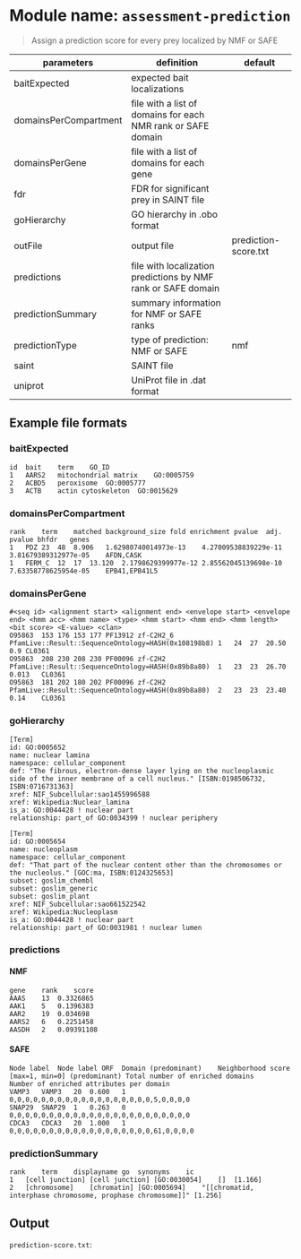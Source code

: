 # Module name: `assessment-prediction`

> Assign a prediction score for every prey localized by NMF or SAFE

| parameters | definition | default |
|------------|------------|---------|
| baitExpected | expected bait localizations | |
| domainsPerCompartment | file with a list of domains for each NMR rank or SAFE domain | |
| domainsPerGene | file with a list of domains for each gene | |
| fdr | FDR for significant prey in SAINT file | |
| goHierarchy | GO hierarchy in .obo format | |
| outFile | output file | prediction-score.txt |
| predictions | file with localization predictions by NMF rank or SAFE domain | |
| predictionSummary | summary information for NMF or SAFE ranks | |
| predictionType | type of prediction: NMF or SAFE | nmf |
| saint | SAINT file | |
| uniprot | UniProt file in .dat format | |

## Example file formats

### baitExpected
```
id	bait	term	GO_ID
1	AARS2	mitochondrial matrix	GO:0005759
2	ACBD5	peroxisome	GO:0005777
3	ACTB	actin cytoskeleton	GO:0015629
```

### domainsPerCompartment
```
rank	term	matched	background_size	fold enrichment	pvalue	adj. pvalue	bhfdr	genes
1	PDZ	23	48	8.906	1.62980740014973e-13	4.27009538839229e-11	3.81679389312977e-05	AFDN,CASK
1	FERM_C	12	17	13.120	2.1798629399977e-12	2.85562045139698e-10	7.63358778625954e-05	EPB41,EPB41L5
```

### domainsPerGene
```
#<seq id> <alignment start> <alignment end> <envelope start> <envelope end> <hmm acc> <hmm name> <type> <hmm start> <hmm end> <hmm length> <bit score> <E-value> <clan>
O95863	153	176	153	177	PF13912	zf-C2H2_6	PfamLive::Result::SequenceOntology=HASH(0x108198b8)	1	24	27	20.50	0.9	CL0361
O95863	208	230	208	230	PF00096	zf-C2H2	PfamLive::Result::SequenceOntology=HASH(0x89b8a80)	1	23	23	26.70	0.013	CL0361
O95863	181	202	180	202	PF00096	zf-C2H2	PfamLive::Result::SequenceOntology=HASH(0x89b8a80)	2	23	23	23.40	0.14	CL0361
```

### goHierarchy
```
[Term]
id: GO:0005652
name: nuclear lamina
namespace: cellular_component
def: "The fibrous, electron-dense layer lying on the nucleoplasmic side of the inner membrane of a cell nucleus." [ISBN:0198506732, ISBN:0716731363]
xref: NIF_Subcellular:sao1455996588
xref: Wikipedia:Nuclear_lamina
is_a: GO:0044428 ! nuclear part
relationship: part_of GO:0034399 ! nuclear periphery

[Term]
id: GO:0005654
name: nucleoplasm
namespace: cellular_component
def: "That part of the nuclear content other than the chromosomes or the nucleolus." [GOC:ma, ISBN:0124325653]
subset: goslim_chembl
subset: goslim_generic
subset: goslim_plant
xref: NIF_Subcellular:sao661522542
xref: Wikipedia:Nucleoplasm
is_a: GO:0044428 ! nuclear part
relationship: part_of GO:0031981 ! nuclear lumen
```

### predictions

#### NMF
```
gene	rank	score
AAAS	13	0.3326865	
AAK1	5	0.1396383	
AAR2	19	0.034698	
AARS2	6	0.2251458	
AASDH	2	0.09391108
```

#### SAFE
```
Node label	Node label ORF	Domain (predominant)	Neighborhood score [max=1, min=0] (predominant)	Total number of enriched domains	Number of enriched attributes per domain
VAMP3	VAMP3	20	0.600	1	0,0,0,0,0,0,0,0,0,0,0,0,0,0,0,0,0,0,5,0,0,0,0
SNAP29	SNAP29	1	0.263	0	0,0,0,0,0,0,0,0,0,0,0,0,0,0,0,0,0,0,0,0,0,0,0
CDCA3	CDCA3	20	1.000	1	0,0,0,0,0,0,0,0,0,0,0,0,0,0,0,0,0,0,61,0,0,0,0
```

### predictionSummary
```
rank	term	displayname	go	synonyms	ic
1	[cell junction]	[cell junction]	[GO:0030054]	[]	[1.166]
2	[chromosome]	[chromatin]	[GO:0005694]	"[[chromatid, interphase chromosome, prophase chromosome]]"	[1.256]
```

## Output
`prediction-score.txt`: